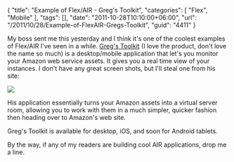 {
	"title": "Example of Flex/AIR - Greg's Toolkit",
	"categories": [
		"Flex",
		"Mobile"
	],
	"tags": [],
	"date": "2011-10-28T10:10:00+06:00",
	"url": "/2011/10/28/Example-of-FlexAIR-Gregs-Toolkit",
	"guid": "4411"
}

My boss sent me this yesterday and I think it's one of the coolest examples of Flex/AIR I've seen in a while. <a href="http://www.gregstoolkit.com/">Greg's Toolkit</a> (I love the product, don't love the name so much) is a desktop/mobile application that let's you monitor your Amazon web service assets. It gives you a real time view of your instances. I don't have any great screen shots, but I'll steal one from his site:

<img src="http://www.gregstoolkit.com/wp-content/uploads/2011/09/gtk-ss-desktop-mobile.png">

His application essentially turns your Amazon assets into a virtual server room, allowing you to work with them in a much simpler, quicker fashion then heading over to Amazon's web site.

Greg's Toolkit is available for desktop, iOS, and soon for Android tablets.

By the way, if any of my readers are building cool AIR applications, drop me a line.